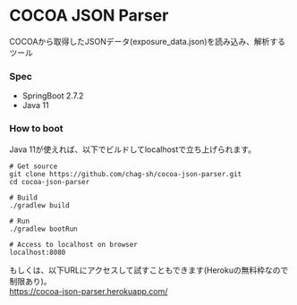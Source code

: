 # COCOA JSON Parser

COCOAから取得したJSONデータ(exposure_data.json)を読み込み、解析するツール

### Spec
* SpringBoot 2.7.2
* Java 11

### How to boot
Java 11が使えれば、以下でビルドしてlocalhostで立ち上げられます。
```
# Get source
git clone https://github.com/chag-sh/cocoa-json-parser.git
cd cocoa-json-parser

# Build
./gradlew build

# Run
./gradlew bootRun

# Access to localhost on browser
localhost:8080
```

もしくは、以下URLにアクセスして試すこともできます(Herokuの無料枠なので制限あり)。  
https://cocoa-json-parser.herokuapp.com/

